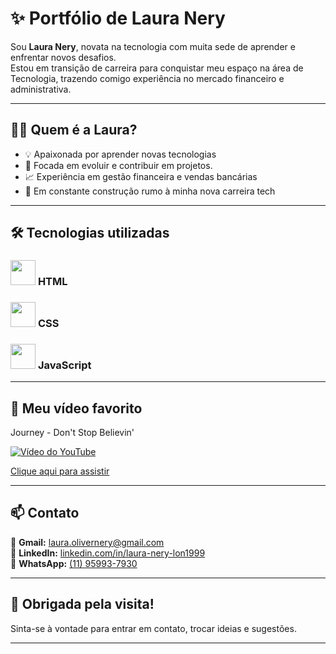 # ✨ Portfólio de Laura Nery

Sou **Laura Nery**, novata na tecnologia com muita sede de aprender e enfrentar novos desafios.  
Estou em transição de carreira para conquistar meu espaço na área de Tecnologia, trazendo comigo experiência no mercado financeiro e administrativa.

---

## 👩‍💻 Quem é a Laura?

- 💡 Apaixonada por aprender novas tecnologias
- 🎯 Focada em evoluir e contribuir em projetos.
- 📈 Experiência em gestão financeira e vendas bancárias
- 🚧 Em constante construção rumo à minha nova carreira tech 

---

## 🛠 Tecnologias utilizadas


### <img src="https://cdn.jsdelivr.net/gh/simple-icons/simple-icons/icons/html5.svg" width="40" height="40"> **HTML**    

### <img src="https://cdn.jsdelivr.net/gh/simple-icons/simple-icons/icons/css3.svg" width="40" height="40"> **CSS** 

### <img src="https://cdn.jsdelivr.net/gh/simple-icons/simple-icons/icons/javascript.svg" width="40" height="40"> **JavaScript**  


---

## 🎥 Meu vídeo favorito


Journey - Don't Stop Believin'

[![Vídeo do YouTube](https://img.youtube.com/vi/VcjzHMhBtf0/0.jpg)](https://www.youtube.com/embed/VcjzHMhBtf0?si=wIOqxl-46ba44mR4)

[Clique aqui para assistir](https://www.youtube.com/embed/VcjzHMhBtf0?si=wIOqxl-46ba44mR4)

---

## 📫 Contato

🔹 **Gmail:** [laura.olivernery@gmail.com](mailto:laura.olivernery@gmail.com)  
🔹 **LinkedIn:** [linkedin.com/in/laura-nery-lon1999](https://www.linkedin.com/in/laura-nery-lon1999/)  
🔹 **WhatsApp:** [(11) 95993-7930](https://wa.me/5511959937930)

---

## 🎉 Obrigada pela visita!

Sinta-se à vontade para entrar em contato, trocar ideias e sugestões.

---
